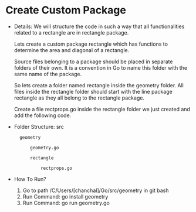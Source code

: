 # Create Custom Package

* Details: We will structure the code in such a way that all functionalities related to a rectangle are in rectangle package.

    Lets create a custom package rectangle which has functions to determine the area and diagonal of a rectangle.

    Source files belonging to a package should be placed in separate folders of their own. It is a convention in Go to name this folder       with the same name of the package.

    So lets create a folder named rectangle inside the geometry folder. All files inside the rectangle folder should start with the line       package rectangle as they all belong to the rectangle package.

    Create a file rectprops.go inside the rectangle folder we just created and add the following code.

* Folder Structure:
    src  
        
        geometry
            
            geometry.go
            
            rectangle
                
                rectprops.go
                     
* How To Run?
    1. Go to path /C/Users/[chanchal]/Go/src/geometry in git bash
    2. Run Command: go install geometry
    3. Run Command: go run geometry.go


                     
              
